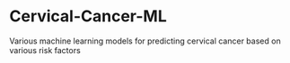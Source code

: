 # Cervical-Cancer-ML
Various machine learning models for predicting cervical cancer based on various risk factors
